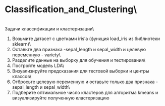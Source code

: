 # Classification_and_Clustering\
\
Задачи классификации и кластеризации\

1. Возьмите датасет с цветками iris’а (функция load_iris из библиотеки sklearn)\
2. Оставьте два признака -sepal_length и sepal_width и целевую переменную - variety\
3. Разделите данные на выборку для обучения и тестирования\
4. Постройте модель LDA\
5. Визуализируйте предсказания для тестовой выборки и центры классов\
6. Отбросьте целевую переменную и оставьте только два признака - sepal_length и sepal_width\
7. Подберите оптимальное число кластеров для алгоритма kmeans и визуализируйте полученную кластеризацию
